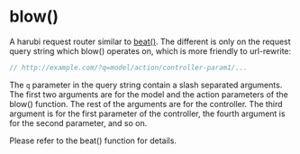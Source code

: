 blow()
======

A harubi request router similar to [beat()](beat.md). The different is only on the request query string which blow() operates on, which is more friendly to url-rewrite:
```php
// http://example.com/?q=model/action/controller-param1/...
```
The `q` parameter in the query string contain a slash separated arguments. The first two arguments are for the model and the action parameters of the blow() function. The rest of the arguments are for the controller. The third argument is for the first parameter of the controller, the fourth argument is for the second parameter, and so on.

Please refer to the beat() function for details.
